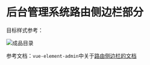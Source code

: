 # 后台管理系统路由侧边栏部分

目标样式参考：

![成品目录](../../../系统文件/图片/markdown/成品目录.jpg)

参考文档：`vue-element-admin`中关于[路由侧边栏的文档](https://panjiachen.github.io/vue-element-admin-site/zh/guide/essentials/router-and-nav.html#%E9%85%8D%E7%BD%AE%E9%A1%B9)

